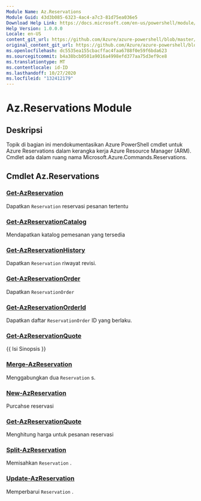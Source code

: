 ```yaml
---
Module Name: Az.Reservations
Module Guid: 43d3b085-6323-4ac4-a7c3-81d75ea036e5
Download Help Link: https://docs.microsoft.com/en-us/powershell/module/az.reservations
Help Version: 1.0.0.0
Locale: en-US
content_git_url: https://github.com/Azure/azure-powershell/blob/master/src/Reservations/Reservations/help/Az.Reservations.md
original_content_git_url: https://github.com/Azure/azure-powershell/blob/master/src/Reservations/Reservations/help/Az.Reservations.md
ms.openlocfilehash: dc5535ea155cbacffac4faa6788f0e59f6bda623
ms.sourcegitcommit: b4a38bcb0501a9016a4998efd377aa75d3ef9ce8
ms.translationtype: MT
ms.contentlocale: id-ID
ms.lasthandoff: 10/27/2020
ms.locfileid: "132412179"
---
```

# Az.Reservations Module
## Deskripsi
Topik di bagian ini mendokumentasikan Azure PowerShell cmdlet untuk Azure Reservations dalam kerangka kerja Azure Resource Manager (ARM). Cmdlet ada dalam ruang nama Microsoft.Azure.Commands.Reservations.

## Cmdlet Az.Reservations
### [Get-AzReservation](Get-AzReservation.md)
Dapatkan `Reservation` reservasi pesanan tertentu

### [Get-AzReservationCatalog](Get-AzReservationCatalog.md)
Mendapatkan katalog pemesanan yang tersedia

### [Get-AzReservationHistory](Get-AzReservationHistory.md)
Dapatkan `Reservation` riwayat revisi.

### [Get-AzReservationOrder](Get-AzReservationOrder.md)
Dapatkan `ReservationOrder`

### [Get-AzReservationOrderId](Get-AzReservationOrderId.md)
Dapatkan daftar `ReservationOrder` ID yang berlaku.

### [Get-AzReservationQuote](Get-AzReservationQuote.md)
{{ Isi Sinopsis }}

### [Merge-AzReservation](Merge-AzReservation.md)
Menggabungkan dua `Reservation` s.

### [New-AzReservation](New-AzReservation.md)
Purcahse reservasi

### [Get-AzReservationQuote](Get-AzReservationQuote.md)
Menghitung harga untuk pesanan reservasi

### [Split-AzReservation](Split-AzReservation.md)
Memisahkan `Reservation` .

### [Update-AzReservation](Update-AzReservation.md)
Memperbarui `Reservation` .

